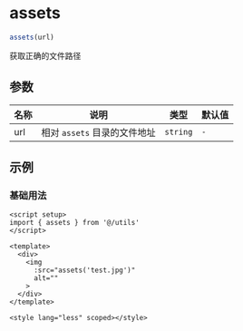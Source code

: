 # assets

```js :no-line-numbers
assets(url)
```

获取正确的文件路径

## 参数

| 名称 | 说明                         | 类型     | 默认值 |
| ---- | ---------------------------- | -------- | ------ |
| url  | 相对 `assets` 目录的文件地址 | `string` | `-`    |

## 示例

### 基础用法

```vue
<script setup>
import { assets } from '@/utils'
</script>

<template>
  <div>
    <img
      :src="assets('test.jpg')"
      alt=""
    >
  </div>
</template>

<style lang="less" scoped></style>
```
